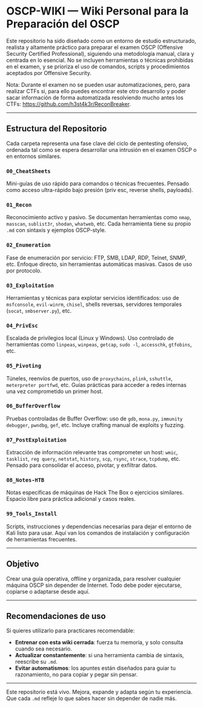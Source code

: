 # OSCP-WIKI — Wiki Personal para la Preparación del OSCP

Este repositorio ha sido diseñado como un entorno de estudio estructurado, realista y altamente práctico para preparar el examen OSCP (Offensive Security Certified Professional), siguiendo una metodología manual, clara y centrada en lo esencial. No se incluyen herramientas o técnicas prohibidas en el examen, y se prioriza el uso de comandos, scripts y procedimientos aceptados por Offensive Security.

Nota: Durante el examen no se pueden usar automatizaciones, pero, para realizar CTFs si, para ello puedes encontrar este otro desarrollo y poder sacar información de forma automatizada resolviendo mucho antes los CTFs: https://github.com/h3st4k3r/ReconBreaker.

---

## Estructura del Repositorio

Cada carpeta representa una fase clave del ciclo de pentesting ofensivo, ordenada tal como se espera desarrollar una intrusión en el examen OSCP o en entornos similares.

### `00_CheatSheets`
Mini-guías de uso rápido para comandos o técnicas frecuentes. Pensado como acceso ultra-rápido bajo presión (priv esc, reverse shells, payloads).

### `01_Recon`
Reconocimiento activo y pasivo. Se documentan herramientas como `nmap`, `masscan`, `sublist3r`, `shodan`, `whatweb`, etc. Cada herramienta tiene su propio `.md` con sintaxis y ejemplos OSCP-style.

### `02_Enumeration`
Fase de enumeración por servicio: FTP, SMB, LDAP, RDP, Telnet, SNMP, etc. Enfoque directo, sin herramientas automáticas masivas. Casos de uso por protocolo.

### `03_Exploitation`
Herramientas y técnicas para explotar servicios identificados: uso de `msfconsole`, `evil-winrm`, `chisel`, shells reversas, servidores temporales (`socat`, `smbserver.py`), etc.

### `04_PrivEsc`
Escalada de privilegios local (Linux y Windows). Uso controlado de herramientas como `linpeas`, `winpeas`, `getcap`, `sudo -l`, `accesschk`, `gtfobins`, etc.

### `05_Pivoting`
Túneles, reenvíos de puertos, uso de `proxychains`, `plink`, `sshuttle`, `meterpreter portfwd`, etc. Guías prácticas para acceder a redes internas una vez comprometido un primer host.

### `06_BufferOverflow`
Pruebas controladas de Buffer Overflow: uso de `gdb`, `mona.py`, `immunity debugger`, `pwndbg`, `gef`, etc. Incluye crafting manual de exploits y fuzzing.

### `07_PostExploitation`
Extracción de información relevante tras comprometer un host: `wmic`, `tasklist`, `reg query`, `netstat`, `history`, `scp`, `rsync`, `strace`, `tcpdump`, etc. Pensado para consolidar el acceso, pivotar, y exfiltrar datos.

### `08_Notes-HTB`
Notas específicas de máquinas de Hack The Box o ejercicios similares. Espacio libre para práctica adicional y casos reales.

### `99_Tools_Install`
Scripts, instrucciones y dependencias necesarias para dejar el entorno de Kali listo para usar. Aquí van los comandos de instalación y configuración de herramientas frecuentes.

---

## Objetivo

Crear una guía operativa, offline y organizada, para resolver cualquier máquina OSCP sin depender de Internet. Todo debe poder ejecutarse, copiarse o adaptarse desde aquí. 

---

## Recomendaciones de uso

Si quieres utilizarlo para practicares recomendable:

- **Entrenar con esta wiki cerrada**: fuerza tu memoria, y solo consulta cuando sea necesario.
- **Actualizar constantemente**: si una herramienta cambia de sintaxis, reescribe su `.md`.
- **Evitar automatismos**: los apuntes están diseñados para guiar tu razonamiento, no para copiar y pegar sin pensar.

---

Este repositorio está vivo. Mejora, expande y adapta según tu experiencia. Que cada `.md` refleje lo que sabes hacer sin depender de nadie más.

